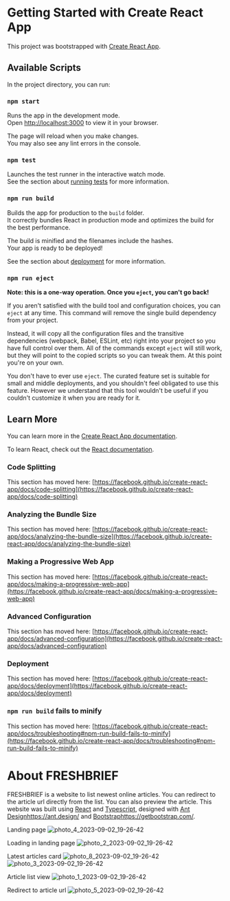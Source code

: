 # Getting Started with Create React App

This project was bootstrapped with [Create React App](https://github.com/facebook/create-react-app).

## Available Scripts

In the project directory, you can run:

### `npm start`

Runs the app in the development mode.\
Open [http://localhost:3000](http://localhost:3000) to view it in your browser.

The page will reload when you make changes.\
You may also see any lint errors in the console.

### `npm test`

Launches the test runner in the interactive watch mode.\
See the section about [running tests](https://facebook.github.io/create-react-app/docs/running-tests) for more information.

### `npm run build`

Builds the app for production to the `build` folder.\
It correctly bundles React in production mode and optimizes the build for the best performance.

The build is minified and the filenames include the hashes.\
Your app is ready to be deployed!

See the section about [deployment](https://facebook.github.io/create-react-app/docs/deployment) for more information.

### `npm run eject`

**Note: this is a one-way operation. Once you `eject`, you can't go back!**

If you aren't satisfied with the build tool and configuration choices, you can `eject` at any time. This command will remove the single build dependency from your project.

Instead, it will copy all the configuration files and the transitive dependencies (webpack, Babel, ESLint, etc) right into your project so you have full control over them. All of the commands except `eject` will still work, but they will point to the copied scripts so you can tweak them. At this point you're on your own.

You don't have to ever use `eject`. The curated feature set is suitable for small and middle deployments, and you shouldn't feel obligated to use this feature. However we understand that this tool wouldn't be useful if you couldn't customize it when you are ready for it.

## Learn More

You can learn more in the [Create React App documentation](https://facebook.github.io/create-react-app/docs/getting-started).

To learn React, check out the [React documentation](https://reactjs.org/).

### Code Splitting

This section has moved here: [https://facebook.github.io/create-react-app/docs/code-splitting](https://facebook.github.io/create-react-app/docs/code-splitting)

### Analyzing the Bundle Size

This section has moved here: [https://facebook.github.io/create-react-app/docs/analyzing-the-bundle-size](https://facebook.github.io/create-react-app/docs/analyzing-the-bundle-size)

### Making a Progressive Web App

This section has moved here: [https://facebook.github.io/create-react-app/docs/making-a-progressive-web-app](https://facebook.github.io/create-react-app/docs/making-a-progressive-web-app)

### Advanced Configuration

This section has moved here: [https://facebook.github.io/create-react-app/docs/advanced-configuration](https://facebook.github.io/create-react-app/docs/advanced-configuration)

### Deployment

This section has moved here: [https://facebook.github.io/create-react-app/docs/deployment](https://facebook.github.io/create-react-app/docs/deployment)

### `npm run build` fails to minify

This section has moved here: [https://facebook.github.io/create-react-app/docs/troubleshooting#npm-run-build-fails-to-minify](https://facebook.github.io/create-react-app/docs/troubleshooting#npm-run-build-fails-to-minify)


# About FRESHBRIEF
FRESHBRIEF is a website to list newest online articles. You can redirect to the article url directly from the list. You can also preview the article.
This website was built using [React](https://react.dev/) and [Typescript](https://www.typescriptlang.org/), designed with [Ant Design](https://ant.design/)https://ant.design/ and [Bootstrap](https://getbootstrap.com/)https://getbootstrap.com/.

Landing page
![photo_4_2023-09-02_19-26-42](https://github.com/almasutami/freshbrief/assets/86611956/fab7b45a-094e-405c-b105-77b79914c51a)

Loading in landing page
![photo_2_2023-09-02_19-26-42](https://github.com/almasutami/freshbrief/assets/86611956/e4534739-9921-4aa2-bd5c-355959b4c4a6)

Latest articles card
![photo_8_2023-09-02_19-26-42](https://github.com/almasutami/freshbrief/assets/86611956/f965acfb-5c66-49ea-a73d-a6a5ed298df0)
![photo_3_2023-09-02_19-26-42](https://github.com/almasutami/freshbrief/assets/86611956/51caacc7-4132-45bc-80d6-6a95f8dffd66)

Article list view
![photo_1_2023-09-02_19-26-42](https://github.com/almasutami/freshbrief/assets/86611956/98935a32-7282-4dab-9df8-f08031c23c32)

Redirect to article url
![photo_5_2023-09-02_19-26-42](https://github.com/almasutami/freshbrief/assets/86611956/ec82bb18-0196-4a22-8247-8c354f218879)




